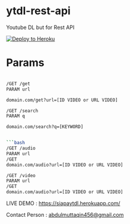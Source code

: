# ytdl-rest-api
Youtube DL but for Rest API


[![Deploy to Heroku](https://www.herokucdn.com/deploy/button.png)](https://heroku.com/deploy)

# Params

```bash

/GET /get
PARAM url

domain.com/get?url=[ID VIDEO or URL VIDEO]
```

```bash
/GET /search
PARAM q

domain.com/search?q=[KEYWORD]


```bash
/GET /audio
PARAM url
/GET 
domain.com/audio?url=[ID VIDEO or URL VIDEO]
```

```bash
/GET /video
PARAM url
/GET 
domain.com/audio?url=[ID VIDEO or URL VIDEO]
```


LIVE DEMO : https://siapaytdl.herokuapp.com/

Contact Person : abdulmuttaqin456@gmail.com
